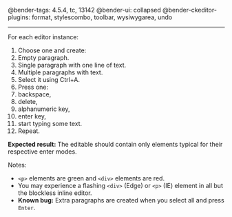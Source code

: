 @bender-tags: 4.5.4, tc, 13142
@bender-ui: collapsed
@bender-ckeditor-plugins: format, stylescombo, toolbar, wysiwygarea, undo

----

For each editor instance:

1. Choose one and create:
  1. Empty paragraph.
  2. Single paragraph with one line of text.
  3. Multiple paragraphs with text.
2. Select it using Ctrl+A.
3. Press one:
  1. backspace,
  2. delete,
  3. alphanumeric key,
  4. enter key,
  5. start typing some text.
4. Repeat.

**Expected result:** The editable should contain only elements typical for their respective enter modes.

Notes:

* `<p>` elements are green and `<div>` elements are red.
* You may experience a flashing `<div>` (Edge) or `<p>` (IE) element in all but the blockless inline editor.
* **Known bug:** Extra paragraphs are created when you select all and press `Enter`.